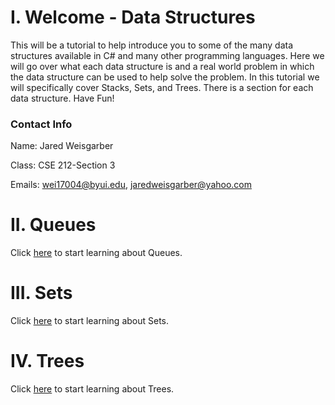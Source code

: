 # I. Welcome - Data Structures
This will be a tutorial to help introduce you to some of the many data structures
available in C# and many other programming languages. Here we will go over what
each data structure is and a real world problem in which the data structure can
be used to help solve the problem. In this tutorial we will specifically cover Stacks,
Sets, and Trees. There is a section for each data structure. Have Fun!

### Contact Info
Name: Jared Weisgarber

Class: CSE 212-Section 3

Emails: wei17004@byui.edu, jaredweisgarber@yahoo.com

# II. Queues
Click [here](1-queues.md) to start learning about Queues.

# III. Sets
Click [here](2-sets.md) to start learning about Sets.

# IV. Trees
Click [here](3-trees.md) to start learning about Trees.
